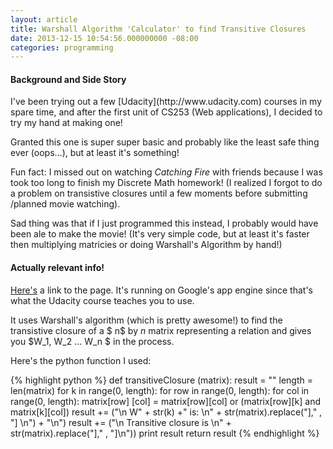 ```yaml
---
layout: article
title: Warshall Algorithm 'Calculator' to find Transitive Closures
date: 2013-12-15 10:54:56.000000000 -08:00
categories: programming
---
```

<h4> Background and Side Story</h4>
I've been trying out a few [Udacity](http://www.udacity.com) courses in my spare time, and after the first unit of CS253 (Web applications), I decided to try my hand at making one!

Granted this one is super super basic and probably like the least safe thing ever (oops...), but at least it's something! 

Fun fact: I missed out on watching <i> Catching Fire </i> with friends because I was took too long to finish my Discrete Math homework! (I realized I forgot to do a problem on transistive closures until a few moments before submitting /planned movie watching).  

Sad thing was that if I just programmed this instead, I probably would have been ale to make the movie! (It's very simple code, but at least it's faster then multiplying matricies or doing Warshall's Algorithm by hand!)


<h4> Actually relevant info! </h4>

[Here's](http://omglookitsanapp.appspot.com) a link to the page. It's running on Google's app engine since that's what the Udacity course teaches you to use. 

It uses Warshall's algorithm (which is pretty awesome!) to find the transistive closure of a $ n$ by $n$ matrix representing a relation and gives you $W\_1, W\_2 ... W\_n  $ in the process.  

Here's the python function I used:

{% highlight python %}
 def transitiveClosure (matrix):
    result = ""
    length = len(matrix)
    for k in range(0, length):
        for row in range(0, length):
            for col in range(0, length):
                matrix[row] [col] = matrix[row][col] or (matrix[row][k] and matrix[k][col])
        result += ("\n W" + str(k) +" is: \n" + str(matrix).replace("]," , "] \n") + "\n")
    result += ("\n Transitive closure is \n" + str(matrix).replace("]," , "]\n"))
    print result
    return result
{% endhighlight %}
